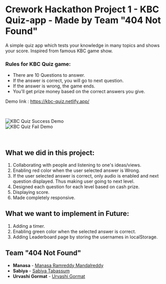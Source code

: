 # Crework Hackathon Project 1 - KBC Quiz-app - Made by Team "404 Not Found"

A simple quiz app which tests your knowledge in many topics and shows your score.
Inspired from famous KBC game show.

<h3>Rules for KBC Quiz game:</h3>
<ul>
  <li>There are 10 Questions to answer. </li>
  <li>If the answer is correct, you will go to next question.</li>
  <li>If the answer is wrong, the game ends.</li>
  <li>You'll get prize money based on the correct answers you give.</li>
</ul>


Demo link :  https://kbc-quiz.netlify.app/

<br/>

![KBC Quiz Success Demo](https://github.com/shanolhere/kbc-app/blob/master/assets/kbcsuccess.gif)
<br/>
![KBC Quiz Fail Demo](https://github.com/shanolhere/kbc-app/blob/master/assets/kbcfail.gif)

<br/>

## **What we did in this project:**

1. Collaborating with people and listening to one's ideas/views.
2. Enabling red color when the user selected answer is Wrong.
3. If the user selected answer is correct, only audio is enabled and next question displayed. Thus making user going to next level.
4. Designed each question for each level based on cash prize.
5. Displaying score.
6. Made completely responsive.

## **What we want to implement in Future:**
1. Adding a timer.
2. Enabling green color when the selected answer is correct.
3. Adding Leaderboard page by storing the usernames in localStorage.

## **Team "404 Not Found"**

- **Manasa**  - [Manasa Ramreddy Mandalreddy](https://github.com/Manasa1013)
- **Sabiya** - [Sabiya Tabassum](https://github.com/shanolhere)
- **Urvashi Gormat** - [Urvashi Gormat](https://github.com/urv35)
